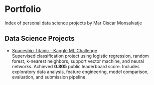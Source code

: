 # Portfolio
Index of personal data science projects by Mar Ciscar Monsalvatje


## Data Science Projects

- [Spaceship Titanic - Kaggle ML Challenge](https://github.com/marciscar/spaceship-titanic)  
  Supervised classification project using logistic regression, random forest, k-nearest neighbors, support vector machine, and neural networks. Achieved **0.805** public leaderboard score. Includes exploratory data analysis, feature engineering, model comparison, evaluation, and submission pipeline.
